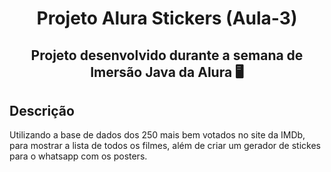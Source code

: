 <h1 align="center"> Projeto Alura Stickers (Aula-3) </h1>

<h2 align="center"> Projeto desenvolvido durante a semana de Imersão Java da Alura 🖥️</h2>

## Descrição

Utilizando a base de dados dos 250 mais bem votados no site da IMDb, para mostrar a lista de todos os filmes, além de criar um gerador de stickes para o whatsapp com os posters.


